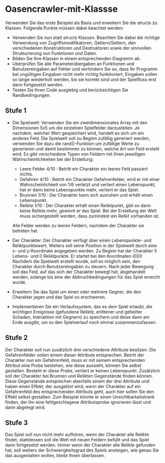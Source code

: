 # Oasencrawler-mit-Klassse #

Verwenden Sie das erste Beispiel als Basis und erweitern Sie die structs zu Klassen.
Folgende Punkte müssen dabei beachtet werden:
* Verwenden Sie nun statt structs Klassen. Beachten Sie dabei die richtige Verwendung
von Zugriffsmodifikatoren, Gettern/Settern, den verschiedenen Konstruktoren und Destruktoren sowie der sinnvollen Strukturierung von Funktionen und Daten.
* Bilden Sie Ihre Klassen in einem entsprechenden Diagramm ab.
* Uberprüfen Sie alle Parameterübergaben an Funktionen und Benutzereingaben auf Fehler und verhindern Sie so, dass Ihr Programm bei ungültigen Eingaben nicht mehr
richtig funktioniert, Eingaben sollen so lange wiederholt werden, bis sie korrekt sind
und der Spielfluss erst dann fortgesetzt werden.
* Testen Sie Ihren Code ausgiebig und berücksichtigen Sie Randbedingungen.

## Stufe 1 ##

* Die Spielwelt: Verwenden Sie ein zweidimensionales Array mit den Dimensionen 5x5
um die einzelnen Spielfelder darzustellen. Je nachdem, welcher Wert gespeichert wird,
handelt es sich um ein anderes Feld. Die Spielwelt soll zu Beginn zufällig generiert
werden, verwenden Sie dazu die rand()-Funktion um zufällige Werte zu generieren und
damit bestimmen zu können, welche Art von Feld erstellt wird. Es gibt verschiedene
Typen von Feldern mit ihren jeweiligen Wahrscheinlichkeiten bei der Erstellung:
  * Leere Felder 4/10 : Betritt ein Charakter ein leeres Feld passiert nichts.
  * Gefahren 4/10 : Betritt ein Charakter Gefahrenfelder, wird er mit einer Wahrscheinlichkeit von 1/6 verletzt und verliert einen Lebenspunkt, hat er dann keine Lebenspunkte mehr, verliert er das Spiel.
  * Brunnen 1/10 : Der Charakter kann sich ausruhen und erhält einen Lebenspunkt.
  * Relikte 1/10 : Der Charakter erhält einen Reliktpunkt, gibt es dann keine Relikte mehr, gewinnt er das Spiel. Bei der Erstellung der Welt muss sichergestellt werden, dass zumindest ein Relikt vorhanden ist.

   Alle Felder werden zu leeren Feldern, nachdem der Charakter sie betreten hat.
   
* Der Charakter: Der Charakter verfügt über einen Lebenspunkte- und Reliktpunktewert. Weiters soll seine Position in der Spielwelt durch eine x- und y-Koordinate angegeben werden. Zu Beginn hat der Charakter 5 Lebens- und 0 Reliktpunkte. Er startet bei den Koordinaten (0|0) Nachdem die Spielwelt erstellt wurde, soll es möglich sein, den Charakter durch Benutzereingaben zu steuern. Nach jeder Bewegung soll das Feld, auf das sich der Charakter bewegt hat, abgehandelt werden, solange bis eine der Abbruchbedingungen für das Spiel erreicht wurde.

* Erweitern Sie das Spiel um einen oder mehrere Gegner, die den Charakter jagen und das
Spiel so erschweren.

* Implementieren Sie ein Verlaufssystem, das es dem Spiel erlaubt, die wichtigen Ereignisse
(gefundene Relikte, erlittener und geheilter Schaden, Interaktion mit Gegnern) zu speichern
und diese dann am Ende ausgibt, um so den Spielverlauf noch einmal zusammenzufassen.


## Stufe 2 ##

Der Charakter soll nun zusätzlich drei verschiedene Attribute besitzen. Die Gefahrenfelder
sollen einem dieser Attribute entsprechen. Betritt der Charakter nun ein Gefahrenfeld, muss
er mit seinem entsprechenden Attribut eine Probe bestehen, wie diese aussieht, können Sie
selbst gestalten. Besteht er diese Probe, verliert er keinen Lebenspunkt.
Zusätzlich soll der Charakter bei Brunnen und Relikten Gegenstände finden können. Diese
Gegenstände entsprechen ebenfalls einem der drei Attribute und haben einen Effekt, der
ausgelöst wird, wenn der Charakter auf ein Gefahrenfeld des entsprechenden Attributs geht,
auch hier sollen Sie den Effekt selbst gestalten. Zum Beispiel könnte er einen Unsichtbarkeitstrank finden, der ihn eine fehlgeschlagene Attributsprobe ignorieren lässt und dann abgelegt
wird.

## Stufe 3 ##

Das Spiel soll nun nicht mehr aufhören, wenn der Charakter alle Relikte findet, stattdessen soll
die Welt mit neuen Feldern befüllt und das Spiel dann fortgesetzt werden. Immer wenn der
Charakter alle Relikte gefunden hat, soll weiters der Schwierigkeitsgrad des Spiels ansteigen,
wie genau Sie das ausgestalten wollen, bleibt Ihnen überlassen.

